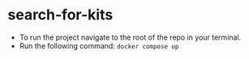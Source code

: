 # search-for-kits

- To run the project navigate to the root of the repo in your terminal.
- Run the following command:
`docker compose up`